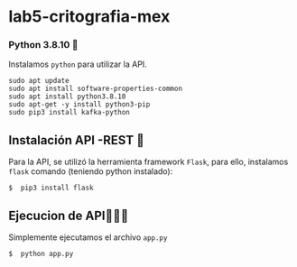 # lab5-critografia-mex

### Python 3.8.10 🐍
Instalamos `python` para utilizar la API.
```
sudo apt update
sudo apt install software-properties-common
sudo apt install python3.8.10
sudo apt-get -y install python3-pip
sudo pip3 install kafka-python
```

## Instalación API -REST 💅
Para la API, se utilizó la herramienta framework `Flask`, para ello, instalamos `flask` comando (teniendo python instalado):

<!--sec data-title="Prompt: OS X and Linux" data-id="OSX_Linux_prompt" data-collapse=true ces-->
    $  pip3 install flask
<!--endsec-->

## Ejecucion de API🥵🥵🥶
Simplemente ejecutamos el archivo `app.py`
<!--sec data-title="Prompt: OS X and Linux" data-id="OSX_Linux_prompt" data-collapse=true ces-->
    $  python app.py
<!--endsec-->

